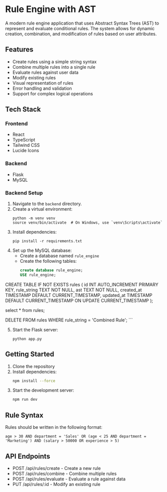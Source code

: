 # Rule Engine with AST

A modern rule engine application that uses Abstract Syntax Trees (AST) to represent and evaluate conditional rules. The system allows for dynamic creation, combination, and modification of rules based on user attributes.

## Features

- Create rules using a simple string syntax
- Combine multiple rules into a single rule
- Evaluate rules against user data
- Modify existing rules
- Visual representation of rules
- Error handling and validation
- Support for complex logical operations

## Tech Stack

### Frontend
- React
- TypeScript
- Tailwind CSS
- Lucide Icons

### Backend
- Flask
- MySQL
### Backend Setup

1. Navigate to the `backend` directory.
2. Create a virtual environment:
   ```
   python -m venv venv
   source venv/bin/activate  # On Windows, use `venv\Scripts\activate`
   ```
3. Install dependencies:
   ```
   pip install -r requirements.txt
   ```
4. Set up the MySQL database:
   - Create a database named `rule_engine`
   - Create the following tables:
     ```sql
     create database rule_engine;
     USE rule_engine;

CREATE TABLE IF NOT EXISTS rules (
    id INT AUTO_INCREMENT PRIMARY KEY,
    rule_string TEXT NOT NULL,
    ast TEXT NOT NULL,
    created_at TIMESTAMP DEFAULT CURRENT_TIMESTAMP,
    updated_at TIMESTAMP DEFAULT CURRENT_TIMESTAMP ON UPDATE CURRENT_TIMESTAMP
);

select * from rules;

DELETE FROM rules WHERE rule_string = 'Combined Rule';
     ```

5. Start the Flask server:
   ```
   python app.py
   ```

## Getting Started

1. Clone the repository
2. Install dependencies:
   ```bash
   npm install --force
   ```
3. Start the development server:
   ```bash
   npm run dev
   ```

## Rule Syntax

Rules should be written in the following format:
```
age > 30 AND department = 'Sales' OR (age < 25 AND department = 'Marketing') AND (salary > 50000 OR experience > 5)
```

## API Endpoints

- POST /api/rules/create - Create a new rule
- POST /api/rules/combine - Combine multiple rules
- POST /api/rules/evaluate - Evaluate a rule against data
- PUT /api/rules/:id - Modify an existing rule
